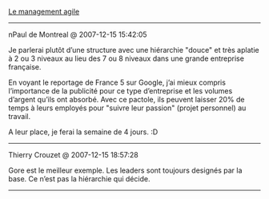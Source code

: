 [Le management agile](../../../2007/12/le-management-agile.md)

---
nPaul de Montreal @ 2007-12-15 15:42:05

Je parlerai plutôt d’une structure avec une hiérarchie "douce" et très aplatie à 2 ou 3 niveaux au lieu des 7 ou 8 niveaux dans une grande entreprise française.

En voyant le reportage de France 5 sur Google, j’ai mieux compris l’importance de la publicité pour ce type d’entreprise et les volumes d’argent qu’ils ont absorbé. Avec ce pactole, ils peuvent laisser 20% de temps à leurs employés pour "suivre leur passion" (projet personnel) au travail.

A leur place, je ferai la semaine de 4 jours. :D

---

Thierry Crouzet @ 2007-12-15 18:57:28

Gore est le meilleur exemple. Les leaders sont toujours designés par la base. Ce n’est pas la hiérarchie qui décide.

---

